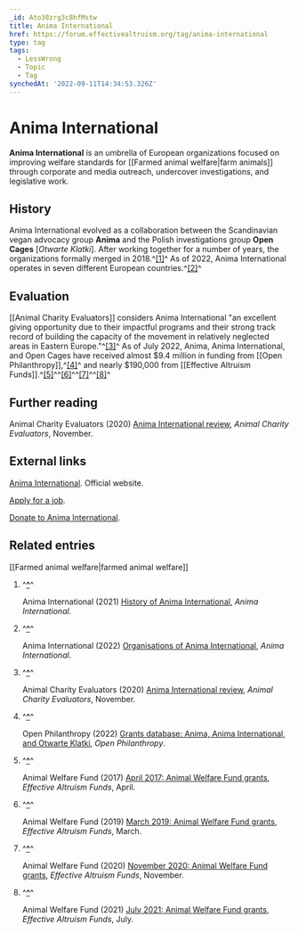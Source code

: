 ```yaml
---
_id: Ato38zrg3c8hfMstw
title: Anima International
href: https://forum.effectivealtruism.org/tag/anima-international
type: tag
tags:
  - LessWrong
  - Topic
  - Tag
synchedAt: '2022-09-11T14:34:53.326Z'
---
```

# Anima International

**Anima International** is an umbrella of European organizations focused on improving welfare standards for [[Farmed animal welfare|farm animals]] through corporate and media outreach, undercover investigations, and legislative work.

History
-------

Anima International evolved as a collaboration between the Scandinavian vegan advocacy group **Anima** and the Polish investigations group **Open Cages** \[*Otwarte Klatki*\]. After working together for a number of years, the organizations formally merged in 2018.^[\[1\]](#fno3fhfsygq2p)^ As of 2022, Anima International operates in seven different European countries.^[\[2\]](#fnjecurodp7pb)^

Evaluation
----------

[[Animal Charity Evaluators]] considers Anima International "an excellent giving opportunity due to their impactful programs and their strong track record of building the capacity of the movement in relatively neglected areas in Eastern Europe."^[\[3\]](#fna3a1o0ui4u)^ As of July 2022, Anima, Anima International, and Open Cages have received almost $9.4 million in funding from [[Open Philanthropy]],^[\[4\]](#fnxt50vasyw39)^ and nearly $190,000 from [[Effective Altruism Funds]].^[\[5\]](#fnp9q40fyxcif)^^[\[6\]](#fncd0z0dzxnc9)^^[\[7\]](#fnw63lm98fkvb)^^[\[8\]](#fnh0w0gyz1sd)^

Further reading
---------------

Animal Charity Evaluators (2020) [Anima International review](https://animalcharityevaluators.org/charity-review/anima/), *Animal Charity Evaluators*, November.

External links
--------------

[Anima International](https://animainternational.org/). Official website.

[Apply for a job](https://animainternational.org/get-involved/jobs).

[Donate to Anima International](https://animainternational.org/donate).

Related entries
---------------

[[Farmed animal welfare|farmed animal welfare]]

1.  ^**[^](#fnrefo3fhfsygq2p)**^
    
    Anima International (2021) [History of Anima International](https://animainternational.org/about/history/), *Anima International*.
    
2.  ^**[^](#fnrefjecurodp7pb)**^
    
    Anima International (2022) [Organisations of Anima International](https://animainternational.org/about/organisations/), *Anima International*.
    
3.  ^**[^](#fnrefa3a1o0ui4u)**^
    
    Animal Charity Evaluators (2020) [Anima International review](https://animalcharityevaluators.org/charity-review/anima/), *Animal Charity Evaluators*, November.
    
4.  ^**[^](#fnrefxt50vasyw39)**^
    
    Open Philanthropy (2022) [Grants database: Anima, Anima International, and Otwarte Klatki](https://www.openphilanthropy.org/grants/?q=&organization-name=anima&organization-name=anima-international&organization-name=otwarte-klatki), *Open Philanthropy*.
    
5.  ^**[^](#fnrefp9q40fyxcif)**^
    
    Animal Welfare Fund (2017) [April 2017: Animal Welfare Fund grants](https://funds.effectivealtruism.org/funds/payouts/april-2017-animal-welfare-fund-grants), *Effective Altruism Funds*, April.
    
6.  ^**[^](#fnrefcd0z0dzxnc9)**^
    
    Animal Welfare Fund (2019) [March 2019: Animal Welfare Fund grants](https://funds.effectivealtruism.org/funds/payouts/march-2019-animal-welfare-fund-grants), *Effective Altruism Funds*, March.
    
7.  ^**[^](#fnrefw63lm98fkvb)**^
    
    Animal Welfare Fund (2020) [November 2020: Animal Welfare Fund grants](https://funds.effectivealtruism.org/funds/payouts/november-2020-animal-welfare-fund-grants), *Effective Altruism Funds*, November.
    
8.  ^**[^](#fnrefh0w0gyz1sd)**^
    
    Animal Welfare Fund (2021) [July 2021: Animal Welfare Fund grants](https://funds.effectivealtruism.org/funds/payouts/july-2021-animal-welfare-fund-grants), *Effective Altruism Funds*, July.